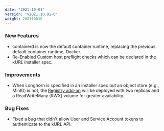 ```yaml
---
date: "2021-10-01"
version: "v2021.10.01-0"
weight: 202110010
---
```


### <span class="label label-green">New Features</span>
- containerd is now the default container runtime, replacing the previous default container runtime, Docker.
- Re-Enabled Custom host preflight checks which can be declared in the kURL installer spec.
### <span class="label label-blue">Improvements</span>
- When Longhorn is specified in an installer spec but an object store (e.g., MinIO) is not, the [Registry add-on](/docs/add-ons/registry) will be deployed with two replicas and a ReadWriteMany (RWX) volume for greater availability.
### <span class="label label-orange">Bug Fixes</span>
- Fixed a bug that didn't allow User and Service Account tokens to authenticate to the kURL API.
